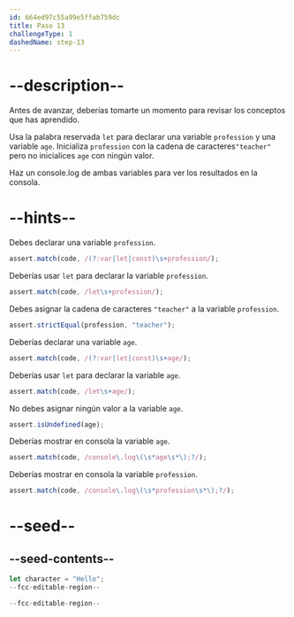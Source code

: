 ```yaml
---
id: 664ed97c55a99e5ffab759dc
title: Paso 13
challengeType: 1
dashedName: step-13
---
```


# --description--

Antes de avanzar, deberías tomarte un momento para revisar los conceptos que has aprendido.

Usa la palabra reservada `let` para declarar una variable `profession` y una variable `age`. Inicializa `profession` con la cadena de caracteres`"teacher"` pero no inicialices `age` con ningún valor.

Haz un console.log de ambas variables para ver los resultados en la consola.

# --hints--

Debes declarar una variable `profession`.

```js
assert.match(code, /(?:var|let|const)\s+profession/);
```

Deberías usar `let` para declarar la variable `profession`.

```js
assert.match(code, /let\s+profession/);
```

Debes asignar la cadena de caracteres `"teacher"` a la variable `profession`.

```js
assert.strictEqual(profession, "teacher");
```

Deberías declarar una variable `age`.

```js
assert.match(code, /(?:var|let|const)\s+age/);
```

Deberías usar `let` para declarar la variable `age`.

```js
assert.match(code, /let\s+age/);
```

No debes asignar ningún valor a la variable `age`.

```js
assert.isUndefined(age);
```

Deberías mostrar en consola la variable `age`.

```js
assert.match(code, /console\.log\(\s*age\s*\);?/);
```

Deberías mostrar en consola la variable `profession`.

```js
assert.match(code, /console\.log\(\s*profession\s*\);?/);
```

# --seed--

## --seed-contents--

```js
let character = "Hello";
--fcc-editable-region--

--fcc-editable-region--
```
